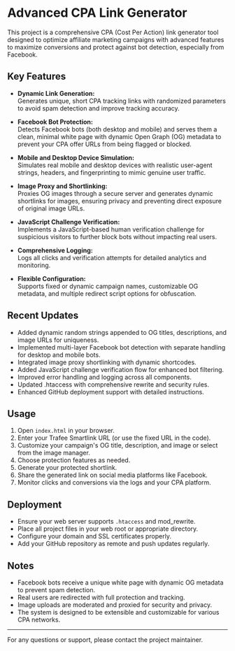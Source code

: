 # Advanced CPA Link Generator

This project is a comprehensive CPA (Cost Per Action) link generator tool designed to optimize affiliate marketing campaigns with advanced features to maximize conversions and protect against bot detection, especially from Facebook.

## Key Features

- **Dynamic Link Generation:**  
  Generates unique, short CPA tracking links with randomized parameters to avoid spam detection and improve tracking accuracy.

- **Facebook Bot Protection:**  
  Detects Facebook bots (both desktop and mobile) and serves them a clean, minimal white page with dynamic Open Graph (OG) metadata to prevent your CPA offer URLs from being flagged or blocked.

- **Mobile and Desktop Device Simulation:**  
  Simulates real mobile and desktop devices with realistic user-agent strings, headers, and fingerprinting to mimic genuine user traffic.

- **Image Proxy and Shortlinking:**  
  Proxies OG images through a secure server and generates dynamic shortlinks for images, ensuring privacy and preventing direct exposure of original image URLs.

- **JavaScript Challenge Verification:**  
  Implements a JavaScript-based human verification challenge for suspicious visitors to further block bots without impacting real users.

- **Comprehensive Logging:**  
  Logs all clicks and verification attempts for detailed analytics and monitoring.

- **Flexible Configuration:**  
  Supports fixed or dynamic campaign names, customizable OG metadata, and multiple redirect script options for obfuscation.

## Recent Updates

- Added dynamic random strings appended to OG titles, descriptions, and image URLs for uniqueness.
- Implemented multi-layer Facebook bot detection with separate handling for desktop and mobile bots.
- Integrated image proxy shortlinking with dynamic shortcodes.
- Added JavaScript challenge verification flow for enhanced bot filtering.
- Improved error handling and logging across all components.
- Updated .htaccess with comprehensive rewrite and security rules.
- Enhanced GitHub deployment support with detailed instructions.

## Usage

1. Open `index.html` in your browser.
2. Enter your Trafee Smartlink URL (or use the fixed URL in the code).
3. Customize your campaign's OG title, description, and image or select from the image manager.
4. Choose protection features as needed.
5. Generate your protected shortlink.
6. Share the generated link on social media platforms like Facebook.
7. Monitor clicks and conversions via the logs and your CPA platform.

## Deployment

- Ensure your web server supports `.htaccess` and mod_rewrite.
- Place all project files in your web root or appropriate directory.
- Configure your domain and SSL certificates properly.
- Add your GitHub repository as remote and push updates regularly.

## Notes

- Facebook bots receive a unique white page with dynamic OG metadata to prevent spam detection.
- Real users are redirected with full protection and tracking.
- Image uploads are moderated and proxied for security and privacy.
- The system is designed to be extensible and customizable for various CPA networks.

---

For any questions or support, please contact the project maintainer.

